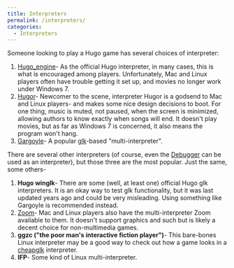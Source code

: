 ```yaml
---
title: Interpreters
permalink: /interpreters/
categories: 
  - Interpreters
---
```


Someone looking to play a Hugo game has several choices of interpreter:

1.  [Hugo_engine](Hugo_engine)- As the official Hugo
    interpreter, in many cases, this is what is encouraged among
    players. Unfortunately, Mac and Linux players often have trouble
    getting it set up, and movies no longer work under Windows 7.
2.  [Hugor](Hugor)- Newcomer to the scene, interpreter Hugor
    is a godsend to Mac and Linux players- and makes some nice design
    decisions to boot. For one thing, music is muted, not paused, when
    the screen is minimized, allowing authors to know exactly when songs
    will end. It doesn't play movies, but as far as Windows 7 is
    concerned, it also means the program won't hang.
3.  [Gargoyle](Gargoyle)- A popular
    [glk](glk)-based "multi-interpreter".

There are several other interpreters (of course, even the
[Debugger](Debugger) can be used as an interpreter), but
those three are the most popular. Just the same, some others-

1.  **Hugo winglk**- There are some (well, at least one) official Hugo
    glk interpreters. It is an okay way to test glk functionality, but
    it was last updated years ago and could be very misleading. Using
    something like Gargoyle is recommended instead.
2.  [Zoom](http://ifwiki.org/index.php/Zoom)- Mac and Linux players also
    have the multi-interpreter Zoom available to them. It doesn't
    support graphics and such but is likely a decent choice for
    non-multimedia games.
3.  **ggzc ("the poor man's interactive fiction player")**- This
    bare-bones Linux interpreter may be a good way to check out how a
    game looks in a [cheapglk](cheapglk) interpreter.
4.  **IFP**- Some kind of Linux multi-interpreter.
